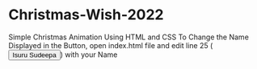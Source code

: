 # Christmas-Wish-2022
Simple Christmas Animation Using HTML and CSS
To Change the Name Displayed in the Button, open index.html file and edit line 25 (<button class="button">Isuru Sudeepa</button>) with your Name

